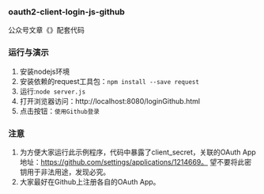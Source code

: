 ### oauth2-client-login-js-github
公众号文章《》配套代码

### 运行与演示
1. 安装nodejs环境
1. 安装依赖的request工具包：`npm install --save request`
1. 运行:`node server.js`
1. 打开浏览器访问：http://localhost:8080/loginGithub.html
1. 点击按钮：`使用Github登录`

### 注意
1. 为方便大家运行此示例程序，代码中暴露了client_secret，关联的OAuth App地址：https://github.com/settings/applications/1214669。
望不要将此密钥用于非法用途，发现必究。
1. 大家最好在Github上注册各自的OAuth App。
   